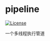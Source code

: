 # pipeline

[![License](https://img.shields.io/badge/License-Apache%202.0-blue.svg)](https://github.com/hyperledger/besu/blob/main/LICENSE)

一个多线程执行管道